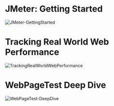 # JMeter: Getting Started

![JMeter-GettingStarted](https://user-images.githubusercontent.com/10678180/79670463-deb28c00-8188-11ea-9967-c4b9f6986870.PNG)

# Tracking Real World Web Performance

![TrackingRealWorldWebPerformance](https://user-images.githubusercontent.com/10678180/79670464-dfe3b900-8188-11ea-93bc-92f6e80061ca.PNG)


# WebPageTest Deep Dive
![WebPageTest-DeepDive](https://user-images.githubusercontent.com/10678180/79670466-e07c4f80-8188-11ea-8f3d-2a80ddc65394.PNG)
